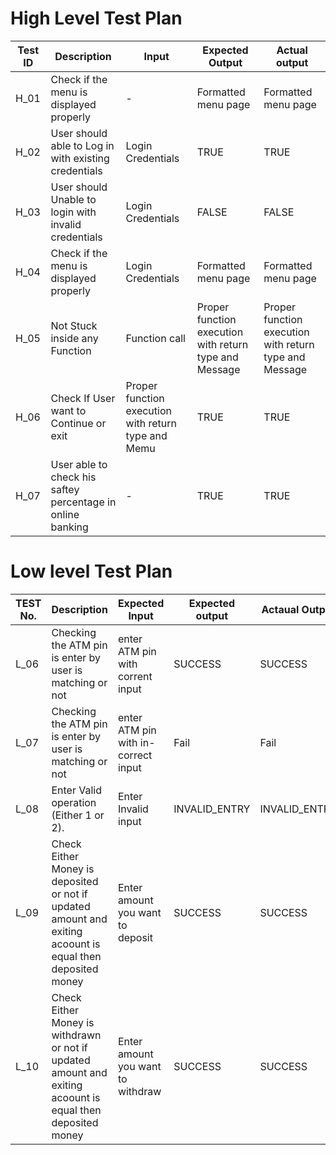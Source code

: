 # High Level Test Plan
|Test ID|Description|Input|Expected Output| Actual output |
|-------|-----------|-----|---------------|---------------|
| H_01 | Check if the menu is displayed properly | - | Formatted menu page | Formatted menu page | 
| H_02 | User should able to Log in with existing credentials | Login Credentials | TRUE | TRUE |  
| H_03 | User should Unable to login with invalid credentials | Login Credentials | FALSE | FALSE | 
| H_04 | Check if the menu is displayed properly | Login Credentials | Formatted menu page | Formatted menu page | 
| H_05 | Not Stuck inside any Function | Function call | Proper function execution with return type and Message | Proper function execution with return type and Message | 
| H_06 | Check If User want to Continue or exit | Proper function execution with return type and Memu | TRUE  | TRUE 
| H_07 | User able to check his saftey percentage in online banking	 | - | TRUE | TRUE |

# Low level Test Plan
| TEST No. | Description | Expected Input |Expected output | Actaual Output | Pass/Fail |
|----------|-------------|-----------------|-----------------|----------------|-----------|
|   L_06   | Checking the ATM pin is enter by user is matching or not| enter ATM pin with corrent input| SUCCESS | SUCCESS | Pass |
|   L_07    | Checking the ATM pin is enter by user is matching or not  | enter ATM pin with in-correct input  | Fail | Fail | Pass |
|   L_08    | Enter Valid operation (Either 1 or 2). | Enter Invalid input | INVALID_ENTRY | INVALID_ENTRY | Pass |
|   L_09    | Check Either Money is deposited or not if updated amount and exiting acoount is equal then deposited money| Enter amount you want to deposit | SUCCESS | SUCCESS | Pass |
|   L_10    | Check Either Money is withdrawn or not if updated amount and exiting acoount is equal then deposited money| Enter amount you want to withdraw |   SUCCESS |  SUCCESS | Pass |

